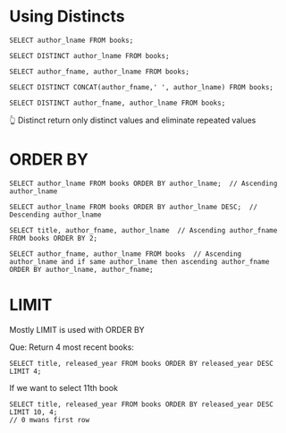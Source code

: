 # Using Distincts

```
SELECT author_lname FROM books;

SELECT DISTINCT author_lname FROM books;

SELECT author_fname, author_lname FROM books;

SELECT DISTINCT CONCAT(author_fname,' ', author_lname) FROM books;

SELECT DISTINCT author_fname, author_lname FROM books;
```

👆 Distinct return only distinct values and eliminate repeated values

# ORDER BY

```
SELECT author_lname FROM books ORDER BY author_lname;  // Ascending author_lname

SELECT author_lname FROM books ORDER BY author_lname DESC;  // Descending author_lname

SELECT title, author_fname, author_lname  // Ascending author_fname
FROM books ORDER BY 2;

SELECT author_fname, author_lname FROM books  // Ascending author_lname and if same author_lname then ascending author_fname
ORDER BY author_lname, author_fname;
```

# LIMIT

Mostly LIMIT is used with ORDER BY

Que: Return 4 most recent books:

```
SELECT title, released_year FROM books ORDER BY released_year DESC LIMIT 4;
```

If we want to select 11th book

```
SELECT title, released_year FROM books ORDER BY released_year DESC LIMIT 10, 4;
// 0 mwans first row
```
